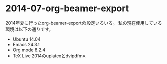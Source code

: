 2014-07-org-beamer-export
=========================

2014年夏に行ったorg-beamer-exportの設定いろいろ。
私の現在使用している環境は以下の通りです。

- Ubuntu 14.04
- Emacs 24.3.1 
- Org mode 8.2.4
- TeX Live 2014のuplatexとdvipdfmx



